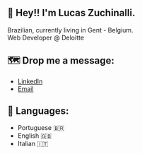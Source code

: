 ## :raised_hands: Hey!! I'm Lucas Zuchinalli.
Brazilian, currently living in Gent - Belgium.<br>
Web Developer @ Deloitte

## :world_map: Drop me a message:
- [LinkedIn](https://www.linkedin.com/in/lucas-zuchinalli-3018465a/)
- [Email](zuchinalli@gmail.com)

## :currency_exchange: Languages:
- Portuguese :brazil:
- English :uk:
- Italian :it:
